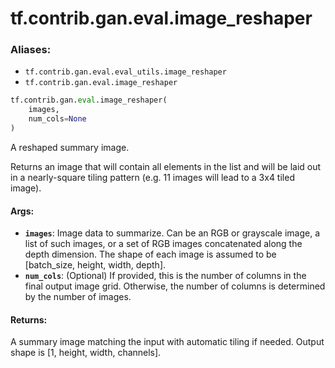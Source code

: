 <div itemscope itemtype="http://developers.google.com/ReferenceObject">
<meta itemprop="name" content="tf.contrib.gan.eval.image_reshaper" />
<meta itemprop="path" content="Stable" />
</div>

# tf.contrib.gan.eval.image_reshaper

### Aliases:

* `tf.contrib.gan.eval.eval_utils.image_reshaper`
* `tf.contrib.gan.eval.image_reshaper`

``` python
tf.contrib.gan.eval.image_reshaper(
    images,
    num_cols=None
)
```

A reshaped summary image.

Returns an image that will contain all elements in the list and will be
laid out in a nearly-square tiling pattern (e.g. 11 images will lead to a
3x4 tiled image).

#### Args:

* <b>`images`</b>: Image data to summarize. Can be an RGB or grayscale image, a list of
       such images, or a set of RGB images concatenated along the depth
       dimension. The shape of each image is assumed to be [batch_size,
       height, width, depth].
* <b>`num_cols`</b>: (Optional) If provided, this is the number of columns in the final
       output image grid. Otherwise, the number of columns is determined by
       the number of images.


#### Returns:

A summary image matching the input with automatic tiling if needed.
Output shape is [1, height, width, channels].